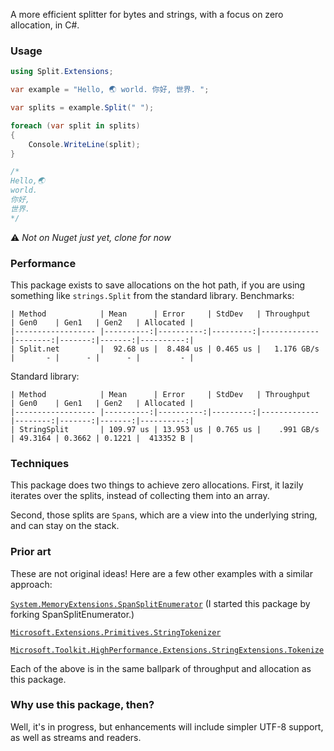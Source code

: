 A more efficient splitter for bytes and strings, with a focus on zero allocation, in C#.

### Usage

```csharp
using Split.Extensions;

var example = "Hello, 🌏 world. 你好, 世界. ";

var splits = example.Split(" ");

foreach (var split in splits)
{
    Console.WriteLine(split);
}

/*
Hello,🌏
world.
你好,
世界.
*/
```

⚠️ _Not on Nuget just yet, clone for now_

### Performance

This package exists to save allocations on the hot path, if you are using something like `strings.Split` from the standard library. Benchmarks:

```
| Method            | Mean      | Error     | StdDev   | Throughput   | Gen0    | Gen1   | Gen2   | Allocated |
|------------------ |----------:|----------:|---------:|------------- |--------:|-------:|-------:|----------:|
| Split.net         |  92.68 us |  8.484 us | 0.465 us |   1.176 GB/s |       - |      - |      - |         - |
```

Standard library:

```
| Method            | Mean      | Error     | StdDev   | Throughput   | Gen0    | Gen1   | Gen2   | Allocated |
|------------------ |----------:|----------:|---------:|------------- |--------:|-------:|-------:|----------:|
| StringSplit       | 109.97 us | 13.953 us | 0.765 us |    .991 GB/s | 49.3164 | 0.3662 | 0.1221 |  413352 B |
```

### Techniques

This package does two things to achieve zero allocations. First, it lazily iterates over the splits, instead of collecting them into an array.

Second, those splits are `Span`s, which are a view into the underlying string, and can stay on the stack.

### Prior art

These are not original ideas! Here are a few other examples with a similar approach:

[`System.MemoryExtensions.SpanSplitEnumerator`](https://github.com/dotnet/runtime/pull/104534) (I started this package by forking SpanSplitEnumerator.)

[`Microsoft.Extensions.Primitives.StringTokenizer`](https://learn.microsoft.com/en-us/dotnet/core/extensions/primitives#the-stringtokenizer-type)

[`Microsoft.Toolkit.HighPerformance.Extensions.StringExtensions.Tokenize`](https://learn.microsoft.com/en-us/dotnet/api/microsoft.toolkit.highperformance.extensions.stringextensions.tokenize?view=win-comm-toolkit-dotnet-6.1)

Each of the above is in the same ballpark of throughput and allocation as this package.

### Why use this package, then?

Well, it's in progress, but enhancements will include simpler UTF-8 support, as well as streams and readers.
